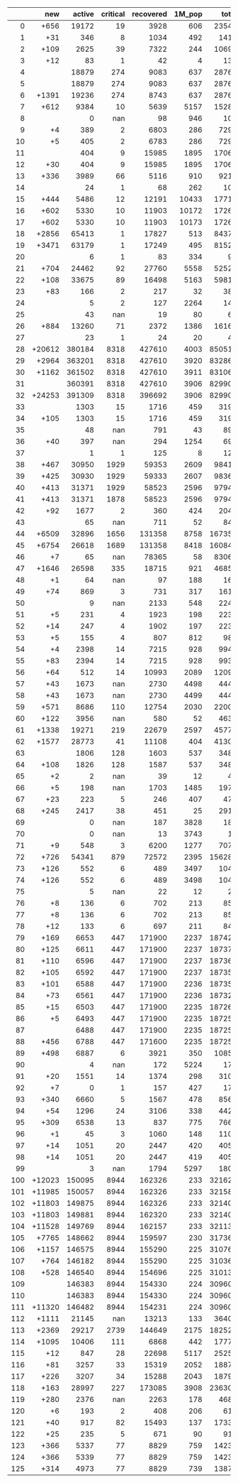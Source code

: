 |     |    new |   active |   critical |   recovered |   1M_pop |   total |
|----:|-------:|---------:|-----------:|------------:|---------:|--------:|
|   0 |   +656 |    19172 |         19 |        3928 |      606 |   23546 |
|   1 |    +31 |      346 |          8 |        1034 |      492 |    1416 |
|   2 |   +109 |     2625 |         39 |        7322 |      244 |   10698 |
|   3 |    +12 |       83 |          1 |          42 |        4 |     130 |
|   4 |        |    18879 |        274 |        9083 |      637 |   28764 |
|   5 |        |    18879 |        274 |        9083 |      637 |   28764 |
|   6 |  +1391 |    19236 |        274 |        8743 |      637 |   28764 |
|   7 |   +612 |     9384 |         10 |        5639 |     5157 |   15281 |
|   8 |        |        0 |        nan |          98 |      946 |     101 |
|   9 |     +4 |      389 |          2 |        6803 |      286 |    7294 |
|  10 |     +5 |      405 |          2 |        6783 |      286 |    7290 |
|  11 |        |      404 |          9 |       15985 |     1895 |   17064 |
|  12 |    +30 |      404 |          9 |       15985 |     1895 |   17064 |
|  13 |   +336 |     3989 |         66 |        5116 |      910 |    9218 |
|  14 |        |       24 |          1 |          68 |      262 |     103 |
|  15 |   +444 |     5486 |         12 |       12191 |    10433 |   17713 |
|  16 |   +602 |     5330 |         10 |       11903 |    10172 |   17269 |
|  17 |   +602 |     5330 |         10 |       11903 |    10173 |   17269 |
|  18 |  +2856 |    65413 |          1 |       17827 |      513 |   84379 |
|  19 |  +3471 |    63179 |          1 |       17249 |      495 |   81523 |
|  20 |        |        6 |          1 |          83 |      334 |      96 |
|  21 |   +704 |    24462 |         92 |       27760 |     5558 |   52520 |
|  22 |   +108 |    33675 |         89 |       16498 |     5163 |   59819 |
|  23 |    +83 |      166 |          2 |         217 |       32 |     388 |
|  24 |        |        5 |          2 |         127 |     2264 |     141 |
|  25 |        |       43 |        nan |          19 |       80 |      62 |
|  26 |   +884 |    13260 |         71 |        2372 |     1386 |   16165 |
|  27 |        |       23 |          1 |          24 |       20 |      48 |
|  28 | +20612 |   380184 |       8318 |      427610 |     4003 |  850514 |
|  29 |  +2964 |   363201 |       8318 |      427610 |     3920 |  832866 |
|  30 |  +1162 |   361502 |       8318 |      427610 |     3911 |  831064 |
|  31 |        |   360391 |       8318 |      427610 |     3906 |  829902 |
|  32 | +24253 |   391309 |       8318 |      396692 |     3906 |  829902 |
|  33 |        |     1303 |         15 |        1716 |      459 |    3191 |
|  34 |   +105 |     1303 |         15 |        1716 |      459 |    3191 |
|  35 |        |       48 |        nan |         791 |       43 |     892 |
|  36 |    +40 |      397 |        nan |         294 |     1254 |     697 |
|  37 |        |        1 |          1 |         125 |        8 |     126 |
|  38 |   +467 |    30950 |       1929 |       59353 |     2609 |   98410 |
|  39 |   +425 |    30930 |       1929 |       59333 |     2607 |   98368 |
|  40 |   +413 |    31371 |       1929 |       58523 |     2596 |   97943 |
|  41 |   +413 |    31371 |       1878 |       58523 |     2596 |   97943 |
|  42 |    +92 |     1677 |          2 |         360 |      424 |    2044 |
|  43 |        |       65 |        nan |         711 |       52 |     848 |
|  44 |  +6509 |    32896 |       1656 |      131358 |     8758 |  167355 |
|  45 |  +6754 |    26618 |       1689 |      131358 |     8418 |  160846 |
|  46 |     +7 |       65 |        nan |       78365 |       58 |   83064 |
|  47 |  +1646 |    26598 |        335 |       18715 |      921 |   46858 |
|  48 |     +1 |       64 |        nan |          97 |      188 |     163 |
|  49 |    +74 |      869 |          3 |         731 |      317 |    1612 |
|  50 |        |        9 |        nan |        2133 |      548 |    2249 |
|  51 |     +5 |      231 |          4 |        1923 |      198 |    2238 |
|  52 |    +14 |      247 |          4 |        1902 |      197 |    2233 |
|  53 |     +5 |      155 |          4 |         807 |      812 |     980 |
|  54 |     +4 |     2398 |         14 |        7215 |      928 |    9942 |
|  55 |    +83 |     2394 |         14 |        7215 |      928 |    9938 |
|  56 |    +64 |      512 |         14 |       10993 |     2089 |   12099 |
|  57 |    +43 |     1673 |        nan |        2730 |     4498 |    4441 |
|  58 |    +43 |     1673 |        nan |        2730 |     4499 |    4441 |
|  59 |   +571 |     8686 |        110 |       12754 |     2030 |   22008 |
|  60 |   +122 |     3956 |        nan |         580 |       52 |    4637 |
|  61 |  +1338 |    19271 |        219 |       22679 |     2597 |   45778 |
|  62 |  +1577 |    28773 |         41 |       11108 |      404 |   41303 |
|  63 |        |     1806 |        128 |        1603 |      537 |    3481 |
|  64 |   +108 |     1826 |        128 |        1587 |      537 |    3481 |
|  65 |     +2 |        2 |        nan |          39 |       12 |      41 |
|  66 |     +5 |      198 |        nan |        1703 |     1485 |    1970 |
|  67 |    +23 |      223 |          5 |         246 |      407 |     472 |
|  68 |   +245 |     2417 |         38 |         451 |       25 |    2915 |
|  69 |        |        0 |        nan |         187 |     3828 |     187 |
|  70 |        |        0 |        nan |          13 |     3743 |      13 |
|  71 |     +9 |      548 |          3 |        6200 |     1277 |    7073 |
|  72 |   +726 |    54341 |        879 |       72572 |     2395 |  156287 |
|  73 |   +126 |      552 |          6 |         489 |     3497 |    1043 |
|  74 |   +126 |      552 |          6 |         489 |     3498 |    1043 |
|  75 |        |        5 |        nan |          22 |       12 |      28 |
|  76 |     +8 |      136 |          6 |         702 |      213 |     851 |
|  77 |     +8 |      136 |          6 |         702 |      213 |     851 |
|  78 |    +12 |      133 |          6 |         697 |      211 |     843 |
|  79 |   +169 |     6653 |        447 |      171900 |     2237 |  187420 |
|  80 |   +125 |     6611 |        447 |      171900 |     2237 |  187376 |
|  81 |   +110 |     6596 |        447 |      171900 |     2237 |  187361 |
|  82 |   +105 |     6592 |        447 |      171900 |     2237 |  187356 |
|  83 |   +101 |     6588 |        447 |      171900 |     2236 |  187352 |
|  84 |    +73 |     6561 |        447 |      171900 |     2236 |  187324 |
|  85 |    +15 |     6503 |        447 |      171900 |     2235 |  187266 |
|  86 |     +5 |     6493 |        447 |      171900 |     2235 |  187256 |
|  87 |        |     6488 |        447 |      171900 |     2235 |  187251 |
|  88 |   +456 |     6788 |        447 |      171600 |     2235 |  187251 |
|  89 |   +498 |     6887 |          6 |        3921 |      350 |   10856 |
|  90 |        |        4 |        nan |         172 |     5224 |     176 |
|  91 |    +20 |     1551 |         14 |        1374 |      298 |    3108 |
|  92 |     +7 |        0 |          1 |         157 |      427 |     171 |
|  93 |   +340 |     6660 |          5 |        1567 |      478 |    8561 |
|  94 |    +54 |     1296 |         24 |        3106 |      338 |    4426 |
|  95 |   +309 |     6538 |         13 |         837 |      775 |    7669 |
|  96 |     +1 |       45 |          3 |        1060 |      148 |    1109 |
|  97 |    +14 |     1051 |         20 |        2447 |      420 |    4053 |
|  98 |    +14 |     1051 |         20 |        2447 |      419 |    4053 |
|  99 |        |        3 |        nan |        1794 |     5297 |    1807 |
| 100 | +12023 |   150095 |       8944 |      162326 |      233 |  321626 |
| 101 | +11985 |   150057 |       8944 |      162326 |      233 |  321588 |
| 102 | +11803 |   149875 |       8944 |      162326 |      233 |  321406 |
| 103 | +11803 |   149881 |       8944 |      162320 |      233 |  321406 |
| 104 | +11528 |   149769 |       8944 |      162157 |      233 |  321131 |
| 105 |  +7765 |   148662 |       8944 |      159597 |      230 |  317368 |
| 106 |  +1157 |   146575 |       8944 |      155290 |      225 |  310760 |
| 107 |   +764 |   146182 |       8944 |      155290 |      225 |  310367 |
| 108 |   +528 |   146540 |       8944 |      154696 |      225 |  310131 |
| 109 |        |   146383 |       8944 |      154330 |      224 |  309603 |
| 110 |        |   146383 |       8944 |      154330 |      224 |  309603 |
| 111 | +11320 |   146482 |       8944 |      154231 |      224 |  309603 |
| 112 |  +1111 |    21145 |        nan |       13213 |      133 |   36406 |
| 113 |  +2369 |    29217 |       2739 |      144649 |     2175 |  182525 |
| 114 |  +1095 |    10406 |        111 |        6868 |      442 |   17770 |
| 115 |    +12 |      847 |         28 |       22698 |     5117 |   25250 |
| 116 |    +81 |     3257 |         33 |       15319 |     2052 |   18876 |
| 117 |   +226 |     3207 |         34 |       15288 |     2043 |   18795 |
| 118 |   +163 |    28997 |        227 |      173085 |     3908 |  236305 |
| 119 |   +280 |     2376 |        nan |        2263 |      178 |    4684 |
| 120 |     +6 |      193 |          2 |         408 |      206 |     611 |
| 121 |    +40 |      917 |         82 |       15493 |      137 |   17332 |
| 122 |    +25 |      235 |          5 |         671 |       90 |     915 |
| 123 |   +366 |     5337 |         77 |        8829 |      759 |   14238 |
| 124 |   +366 |     5339 |         77 |        8829 |      759 |   14238 |
| 125 |   +314 |     4973 |         77 |        8829 |      739 |   13872 |